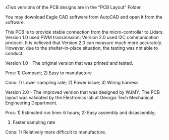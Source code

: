xTwo versions of the PCB designs are in the &quot;PCB Layout&quot; Folder.

You may download Eagle CAD software from AutoCAD and open it from the software.

This PCB is to provide stable connection from the micro-controller to Lidars. Version 1.0 used PWM transmission; Version 2.0 used I2C communication protocol. It is believed that Version 2.0 can measure much more accurately. However, due to the shelter-in-place situation, the testing was not able to conduct.

Version 1.0 - The original version that was printed and tested.

Pros: 1) Compact; 2) Easy to manufacture

Cons: 1) Lower sampling rate; 2) Power issue; 3) Wiring harness

Version 2.0 - The improved version that was designed by WJMY. The PCB layout was validated by the Electronics lab at Georgia Tech Mechanical Engineering Department.

Pros: 1) Estimated run time: 6 hours; 2) Easy assembly and disassembly;

3) Faster sampling rate

Cons: 1) Relatively more difficult to manufacture.
